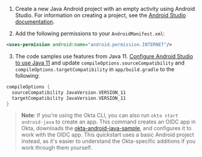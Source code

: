 1. Create a new Java Android project with an empty activity using Android Studio. For information on creating a project, see the [Android Studio documentation](https://developer.android.com/training/basics/firstapp/creating-project).

2. Add the following permissions to your `AndroidManifest.xml`:

```xml
<uses-permission android:name="android.permission.INTERNET"/>
```

3. The code samples use features from Java 11. [Configure Android Studio to use Java 11](https://developer.android.com/studio/intro/studio-config#jdk) and update `compileOptions.sourceCompatibility` and `compileOptions.targetCompatibility` in `app/build.gradle` to the following:

```gradle
compileOptions {
  sourceCompatibility JavaVersion.VERSION_11
  targetCompatibility JavaVersion.VERSION_11
}
```

> **Note**: If you're using the Okta CLI, you can also run `okta start android-java` to create an app. This command creates an OIDC app in Okta, downloads the [okta-android-java-sample](https://github.com/okta-samples/okta-android-java-sample), and configures it to work with the OIDC app. This quickstart uses a basic Android project instead, as it's easier to understand the Okta-specific additions if you work through them yourself.
